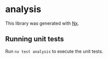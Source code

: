 # analysis

This library was generated with [Nx](https://nx.dev).

## Running unit tests

Run `nx test analysis` to execute the unit tests.
